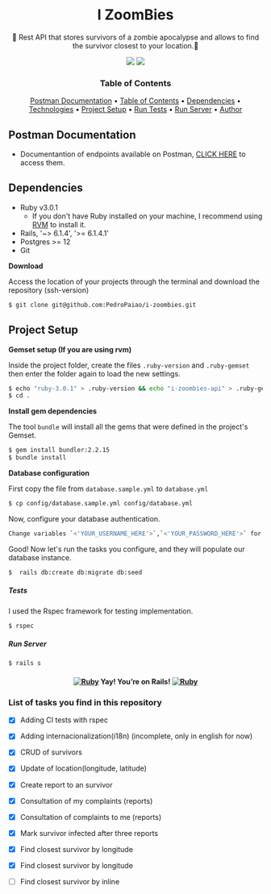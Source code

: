 <h1 align="center">I ZoomBies</h1>
<p align="center">🧟
Rest API that stores survivors of a zombie apocalypse and allows
to find the survivor closest to your location.🧟</p>

<div align='center' id="technologies">
  <img src="https://img.shields.io/static/v1?label=Framework&message=Ruby-on-rails&color=7159c1&style=for-the-badge&logo=Ruby.png"/>
  <img src="https://img.shields.io/static/v1?label=Database&message=Postgresql&color=7159c1&style=for-the-badge&logo=PostgreSQL.png"/>
</div>

<h3 id="table" align="center">Table of Contents</h3>
<p align="center">
 <a href="https://documenter.getpostman.com/view/17627865/UUxwCUMk">Postman Documentation</a> •
 <a href="#table">Table of Contents</a> •
 <a href="#dependencies">Dependencies</a> • 
 <a href="#technologies">Technologies</a> • 
 <a href="#project-setup">Project Setup</a> •
 <a href="#run-tests">Run Tests</a> • 
 <a href="#run-server">Run Server</a> • 
 <a href="https://github.com/PedroPaiao">Author</a>
</p>

<h2 align="left">Postman Documentation</h2>

 - Documentantion of endpoints available on Postman, <a href="https://documenter.getpostman.com/view/17627865/UUxwCUMk">CLICK HERE</a> to access them.

<h2 id="dependencies" align="left">Dependencies</h2>

 - Ruby v3.0.1
     - If you don't have Ruby installed on your machine, I recommend using [RVM](https://rvm.io/) to install it.
 - Rails, '~> 6.1.4', '>= 6.1.4.1'
 - Postgres >= 12
 - Git

**Download**

Access the location of your projects through the terminal and download the repository (ssh-version)
```bash
$ git clone git@github.com:PedroPaiao/i-zoombies.git
```

<h2 id="project-setup">Project Setup</h2>

**Gemset setup (If you are using rvm)**

Inside the project folder, create the files `.ruby-version` and `.ruby-gemset` then enter the folder again to load the new settings.
```bash
$ echo "ruby-3.0.1" > .ruby-version && echo "i-zoombies-api" > .ruby-gemset
$ cd .
```

**Install gem dependencies**

The tool `bundle` will install all the gems that were defined in the project's Gemset.
```bash
$ gem install bundler:2.2.15
$ bundle install
```

**Database configuration**

First copy the file from `database.sample.yml` to `database.yml`
```bash
$ cp config/database.sample.yml config/database.yml
```

Now, configure your database authentication.
```bash
Change variables `<'YOUR_USERNAME_HERE'>`,`<'YOUR_PASSWORD_HERE'>` for your own values.
```

Good! Now let's run the tasks you configure, and they will populate our database instance.
```bash
$  rails db:create db:migrate db:seed
```


<h5 id="run-tests">Tests</h5>

I used the Rspec framework for testing implementation.

```bash
$ rspec
```

<h5 id="run-server">Run Server</h5>

```bash
$ rails s
```
<h4 align="center">
	<a href="https://www.ruby-lang.org" emoji-code="Ruby"><img class="emojidex-emoji" src="https://cdn.emojidex.com/emoji/px16/Ruby.png" emoji-code="Ruby" alt="Ruby" /></a> Yay! You’re on Rails!  <a href="https://www.ruby-lang.org" emoji-code="Ruby"><img class="emojidex-emoji" src="https://cdn.emojidex.com/emoji/px16/Ruby.png" emoji-code="Ruby" alt="Ruby" /></a>
</h4>

### List of tasks you find in this repository
- [x] Adding CI tests with rspec
- [x] Adding internacionalization(i18n) (incomplete, only in english for now)
- [x] CRUD of survivors
- [x] Update of location(longitude, latitude) 
- [x] Create report to an survivor
- [x] Consultation of my complaints (reports)
- [x] Consultation of complaints to me (reports)
- [x] Mark survivor infected after three reports
- [x] Find closest survivor by longitude
- [x] Find closest survivor by longitude
- [ ] Find closest survivor by inline

